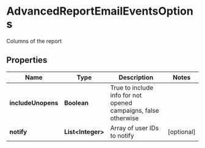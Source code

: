 

# AdvancedReportEmailEventsOptions

Columns of the report
## Properties

Name | Type | Description | Notes
------------ | ------------- | ------------- | -------------
**includeUnopens** | **Boolean** | True to include info for not opened campaigns, false otherwise | 
**notify** | **List&lt;Integer&gt;** | Array of user IDs to notify |  [optional]




